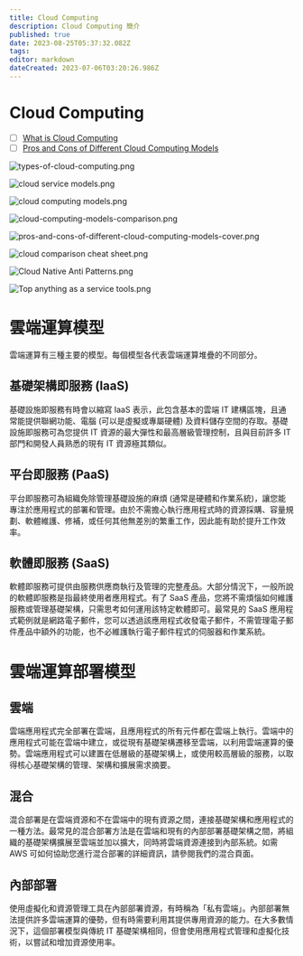 ```yaml
---
title: Cloud Computing
description: Cloud Computing 簡介
published: true
date: 2023-08-25T05:37:32.082Z
tags: 
editor: markdown
dateCreated: 2023-07-06T03:20:26.986Z
---
```


# Cloud Computing
- [ ] [What is Cloud Computing](https://www.sitesbay.com/cloud-computing/cloud-computing-introduction)
- [ ] [Pros and Cons of Different Cloud Computing Models](https://www.heptabit.at/blog/cloud-migration/pros-and-cons-of-different-cloud-computing-models)

![types-of-cloud-computing.png](http://192.168.25.60:8000/files/file_storage/5a9194a8.png)

![cloud service models.png](http://192.168.25.60:8000/files/file_storage/344246fd.png)

![cloud computing models.png](http://192.168.25.60:8000/files/file_storage/250bf542.png)

![cloud-computing-models-comparison.png](http://192.168.25.60:8000/files/file_storage/e108fff5.png)

![pros-and-cons-of-different-cloud-computing-models-cover.png](http://192.168.25.60:8000/files/file_storage/801e2fc1.png)

![cloud comparison cheat sheet.png](http://192.168.25.60:8000/files/file_storage/108e6791.png)

![Cloud Native Anti Patterns.png](http://192.168.25.60:8000/files/file_storage/7cdb0a87.png)

![Top anything as a service tools.png](http://192.168.25.60:8000/files/file_storage/0bff30fb.png)

# 雲端運算模型
雲端運算有三種主要的模型。每個模型各代表雲端運算堆疊的不同部分。

## 基礎架構即服務 (IaaS)
基礎設施即服務有時會以縮寫 IaaS 表示，此包含基本的雲端 IT 建構區塊，且通常能提供聯網功能、電腦 (可以是虛擬或專屬硬體) 及資料儲存空間的存取。基礎設施即服務可為您提供 IT 資源的最大彈性和最高層級管理控制，且與目前許多 IT 部門和開發人員熟悉的現有 IT 資源極其類似。

## 平台即服務 (PaaS)
平台即服務可為組織免除管理基礎設施的麻煩 (通常是硬體和作業系統)，讓您能專注於應用程式的部署和管理。由於不需擔心執行應用程式時的資源採購、容量規劃、軟體維護、修補，或任何其他無差別的繁重工作，因此能有助於提升工作效率。

## 軟體即服務 (SaaS)
軟體即服務可提供由服務供應商執行及管理的完整產品。大部分情況下，一般所說的軟體即服務是指最終使用者應用程式。有了 SaaS 產品，您將不需煩惱如何維護服務或管理基礎架構，只需思考如何運用該特定軟體即可。最常見的 SaaS 應用程式範例就是網路電子郵件，您可以透過該應用程式收發電子郵件，不需管理電子郵件產品中額外的功能，也不必維護執行電子郵件程式的伺服器和作業系統。

# 雲端運算部署模型
## 雲端
雲端應用程式完全部署在雲端，且應用程式的所有元件都在雲端上執行。雲端中的應用程式可能在雲端中建立，或從現有基礎架構遷移至雲端，以利用雲端運算的優勢。雲端應用程式可以建置在低層級的基礎架構上，或使用較高層級的服務，以取得核心基礎架構的管理、架構和擴展需求摘要。

## 混合
混合部署是在雲端資源和不在雲端中的現有資源之間，連接基礎架構和應用程式的一種方法。最常見的混合部署方法是在雲端和現有的內部部署基礎架構之間，將組織的基礎架構擴展至雲端並加以擴大，同時將雲端資源連接到內部系統。如需 AWS 可如何協助您進行混合部署的詳細資訊，請參閱我們的混合頁面。

## 內部部署
使用虛擬化和資源管理工具在內部部署資源，有時稱為「私有雲端」。內部部署無法提供許多雲端運算的優勢，但有時需要利用其提供專用資源的能力。在大多數情況下，這個部署模型與傳統 IT 基礎架構相同，但會使用應用程式管理和虛擬化技術，以嘗試和增加資源使用率。

